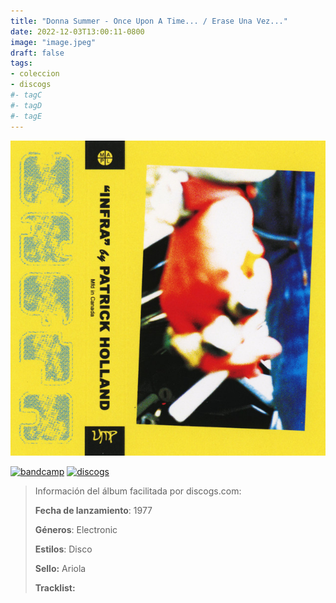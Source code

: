 ```yaml
---
title: "Donna Summer - Once Upon A Time... / Erase Una Vez..."
date: 2022-12-03T13:00:11-0800
image: "image.jpeg"
draft: false
tags:
- coleccion
- discogs
#- tagC
#- tagD
#- tagE
---
```


![cover](image.jpeg (Donna Summer - Once Upon A Time... / Erase Una Vez...))

[![bandcamp](../links/svg/bandcamp.png "bandcamp")](https://bandcamp.com/search?q=Donna-Summer%20Once-Upon-A-Time-Erase-Una-Vez)
[![discogs](../links/svg/discogs.png "discogs")](https://api.discogs.com/releases/1136363)
<!-- [![spotify](../links/svg/spotify.png "spotify")]() -->
<!-- [![lastfm](../links/svg/lastfm.png "lastfm")]() -->
<!-- [![musicbrainz](../links/svg/musicbrainz.png "musicbrainz")]() -->
<!-- [![wikipedia](../links/svg/wikipedia.png "wikipedia")]() -->
<!-- [![youtube](../links/svg/youtube.png "youtube")]() -->

> Información del álbum facilitada por discogs.com:
>
> **Fecha de lanzamiento**: 1977
>
> **Géneros**: Electronic
>
> **Estilos**: Disco
>
> **Sello:** Ariola
>
> **Tracklist:**

